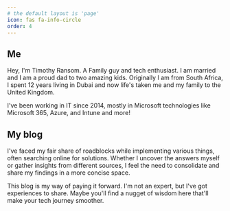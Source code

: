 ```yaml
---
# the default layout is 'page'
icon: fas fa-info-circle
order: 4
---
```


<!-- >> Add Markdown syntax content to file `_tabs/about.md`{: .filepath } and it will show up on this page.
{: .prompt-tip } -->

## Me

Hey, I'm Timothy Ransom. A Family guy and tech enthusiast. I am married and I am a proud dad to two amazing kids. Originally I am from South Africa, I spent 12 years living in Dubai and now life's taken me and my family to the United Kingdom.

I've been working in IT since 2014, mostly in Microsoft technologies like Microsoft 365, Azure, and Intune and more!

## My blog

I've faced my fair share of roadblocks while implementing various things, often searching online for solutions. Whether I uncover the answers myself or gather insights from different sources, I feel the need to consolidate and share my findings in a more concise space.

This blog is my way of paying it forward. I'm not an expert, but I've got experiences to share. Maybe you'll find a nugget of wisdom here that'll make your tech journey smoother.
